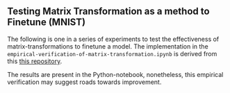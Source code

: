 ## Testing Matrix Transformation as a method to Finetune (MNIST)

The following is one in a series of experiments to test the effectiveness of matrix-transformations to finetune a model. The implementation in the `empirical-verification-of-matrix-transformation.ipynb` is derived from this [this repository](https://github.com/sunildkumar/lora_from_scratch/). 

The results are present in the Python-notebook, nonetheless, this empirical verification may suggest roads towards improvement.
